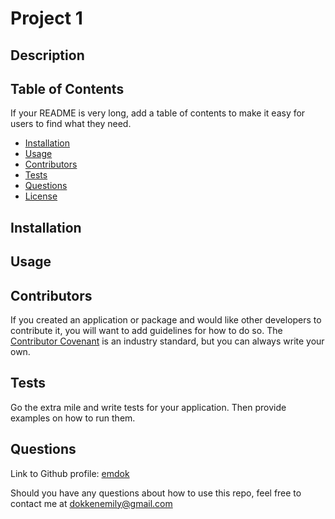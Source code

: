 

# Project 1

## Description




## Table of Contents

If your README is very long, add a table of contents to make it easy for users to find what they need.

* [Installation](#installation)
* [Usage](#usage)
* [Contributors](#contributors)
* [Tests](#tests)
* [Questions](#questions)
* [License](#license)


## Installation




## Usage 



## Contributors

If you created an application or package and would like other developers to contribute it, you will want to add guidelines for how to do so. The [Contributor Covenant](https://www.contributor-covenant.org/) is an industry standard, but you can always write your own.

## Tests

Go the extra mile and write tests for your application. Then provide examples on how to run them.

## Questions
Link to Github profile: [emdok](www.github.com/emdok)

Should you have any questions about how to use this repo, feel free to contact me at dokkenemily@gmail.com



